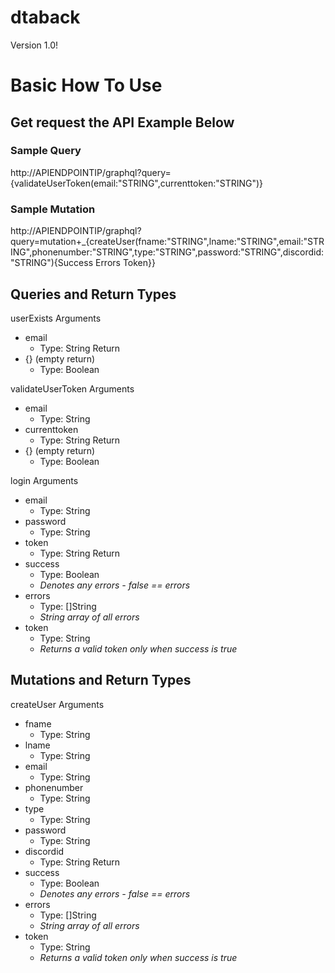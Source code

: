 # dtaback

Version 1.0!

# Basic How To Use 
## Get request the API Example Below

### Sample Query
http://APIENDPOINTIP/graphql?query={validateUserToken(email:"STRING",currenttoken:"STRING")}

### Sample Mutation 
http://APIENDPOINTIP/graphql?query=mutation+_{createUser(fname:"STRING",lname:"STRING",email:"STRING",phonenumber:"STRING",type:"STRING",password:"STRING",discordid:"STRING"){Success Errors Token}}

## Queries and Return Types

userExists 
 Arguments 
 - email
   - Type: String
 Return
 - {} (empty return)
   - Type: Boolean

validateUserToken
 Arguments
 - email
   - Type: String
 - currenttoken
   - Type: String
 Return
 - {} (empty return)
   - Type: Boolean
  
login
 Arguments
 - email
   - Type: String
 - password
   - Type: String
 - token
   - Type: String
 Return
 - success
   - Type: Boolean
   - *Denotes any errors - false == errors*
 - errors
   - Type: []String
   - *String array of all errors*
 - token
   - Type: String
   - *Returns a valid token only when success is true*

## Mutations and Return Types

createUser
 Arguments
 - fname
   - Type: String
 - lname
   - Type: String
 - email
   - Type: String
 - phonenumber
   - Type: String
 - type
   - Type: String 
 - password
   - Type: String
 - discordid
   - Type: String
 Return
 - success
   - Type: Boolean
   - *Denotes any errors - false == errors*
 - errors
   - Type: []String
   - *String array of all errors*
 - token
   - Type: String
   - *Returns a valid token only when success is true*



